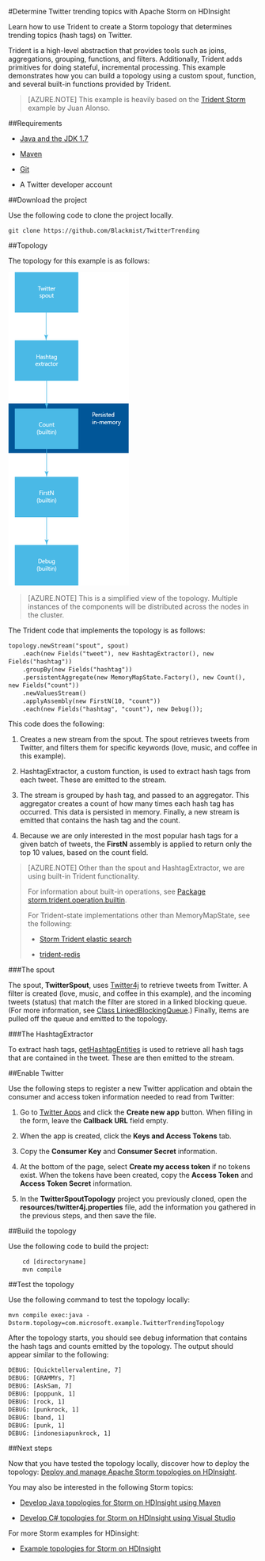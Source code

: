 <properties
   pageTitle="Twitter trending topics with Apache Storm on HDInsight | Microsoft Azure"
   description="Learn how to use Trident to create an Apache Storm topology that determines trending topics on Twitter based on hashtags."
   services="hdinsight"
   documentationCenter=""
   authors="Blackmist"
   manager="paulettm"
   editor="cgronlun"
	tags="azure-portal"/>

<tags
   ms.service="hdinsight"
   ms.devlang="java"
   ms.topic="article"
   ms.tgt_pltfrm="na"
   ms.workload="big-data"
   ms.date="02/05/2016"
   ms.author="larryfr"/>

#Determine Twitter trending topics with Apache Storm on HDInsight

Learn how to use Trident to create a Storm topology that determines trending topics (hash tags) on Twitter.

Trident is a high-level abstraction that provides tools such as joins, aggregations, grouping, functions, and filters. Additionally, Trident adds primitives for doing stateful, incremental processing. This example demonstrates how you can build a topology using a custom spout, function, and several built-in functions provided by Trident.

> [AZURE.NOTE] This example is heavily based on the [Trident Storm](https://github.com/jalonsoramos/trident-storm) example by Juan Alonso.

##Requirements

* <a href="http://www.oracle.com/technetwork/java/javase/downloads/index.html" target="_blank">Java and the JDK 1.7</a>

* <a href="http://maven.apache.org/what-is-maven.html" target="_blank">Maven</a>

* <a href="http://git-scm.com/" target="_blank">Git</a>

* A Twitter developer account

##Download the project

Use the following code to clone the project locally.

	git clone https://github.com/Blackmist/TwitterTrending

##Topology

The topology for this example is as follows:

![topology](./media/hdinsight-storm-twitter-trending/trident.png)

> [AZURE.NOTE] This is a simplified view of the topology. Multiple instances of the components will be distributed across the nodes in the cluster.

The Trident code that implements the topology is as follows:

	topology.newStream("spout", spout)
	    .each(new Fields("tweet"), new HashtagExtractor(), new Fields("hashtag"))
	    .groupBy(new Fields("hashtag"))
	    .persistentAggregate(new MemoryMapState.Factory(), new Count(), new Fields("count"))
	    .newValuesStream()
	    .applyAssembly(new FirstN(10, "count"))
		.each(new Fields("hashtag", "count"), new Debug());

This code does the following:

1. Creates a new stream from the spout. The spout retrieves tweets from Twitter, and filters them for specific keywords (love, music, and coffee in this example).

2. HashtagExtractor, a custom function, is used to extract hash tags from each tweet. These are emitted to the stream.

3. The stream is grouped by hash tag, and passed to an aggregator. This aggregator creates a count of how many times each hash tag has occurred. This data is persisted in memory. Finally, a new stream is emitted that contains the hash tag and the count.

4. Because we are only interested in the most popular hash tags for a given batch of tweets, the **FirstN** assembly is applied to return only the top 10 values, based on the count field.

> [AZURE.NOTE] Other than the spout and HashtagExtractor, we are using built-in Trident functionality.
>
> For information about built-in operations, see <a href="https://storm.apache.org/apidocs/storm/trident/operation/builtin/package-summary.html" target="_blank">Package storm.trident.operation.builtin</a>.
>
> For Trident-state implementations other than MemoryMapState, see the following:
>
> * <a href="https://github.com/fhussonnois/storm-trident-elasticsearch" target="_blank">Storm Trident elastic search</a>
>
> * <a href="https://github.com/kstyrc/trident-redis" target="_blank">trident-redis</a>

###The spout

The spout, **TwitterSpout**, uses <a href="http://twitter4j.org/en/" target="_blank">Twitter4j</a> to retrieve tweets from Twitter. A filter is created (love, music, and coffee in this example), and the incoming tweets (status) that match the filter are stored in a linked blocking queue. (For more information, see <a href="http://docs.oracle.com/javase/7/docs/api/java/util/concurrent/LinkedBlockingQueue.html" target="_blank">Class LinkedBlockingQueue</a>.) Finally, items are pulled off the queue and emitted to the topology.

###The HashtagExtractor

To extract hash tags, <a href="http://twitter4j.org/javadoc/twitter4j/EntitySupport.html#getHashtagEntities--" target="_blank">getHashtagEntities</a> is used to retrieve all hash tags that are contained in the tweet. These are then emitted to the stream.

##Enable Twitter

Use the following steps to register a new Twitter application and obtain the consumer and access token information needed to read from Twitter:

1. Go to <a href="https://apps.twitter.com" target="_blank">Twitter Apps</a> and click the **Create new app** button. When filling in the form, leave the **Callback URL** field empty.

2. When the app is created, click the **Keys and Access Tokens** tab.

3. Copy the **Consumer Key** and **Consumer Secret** information.

4. At the bottom of the page, select **Create my access token** if no tokens exist. When the tokens have been created, copy the **Access Token** and **Access Token Secret** information.

5. In the **TwitterSpoutTopology** project you previously cloned, open the **resources/twitter4j.properties** file, add the information you gathered in the previous steps, and then save the file.

##Build the topology

Use the following code to build the project:

		cd [directoryname]
		mvn compile

##Test the topology

Use the following command to test the topology locally:

	mvn compile exec:java -Dstorm.topology=com.microsoft.example.TwitterTrendingTopology

After the topology starts, you should see debug information that contains the hash tags and counts emitted by the topology. The output should appear similar to the following:

	DEBUG: [Quicktellervalentine, 7]
	DEBUG: [GRAMMYs, 7]
	DEBUG: [AskSam, 7]
	DEBUG: [poppunk, 1]
	DEBUG: [rock, 1]
	DEBUG: [punkrock, 1]
	DEBUG: [band, 1]
	DEBUG: [punk, 1]
	DEBUG: [indonesiapunkrock, 1]

##Next steps

Now that you have tested the topology locally, discover how to deploy the topology: [Deploy and manage Apache Storm topologies on HDInsight](hdinsight-storm-deploy-monitor-topology.md).

You may also be interested in the following Storm topics:

* [Develop Java topologies for Storm on HDInsight using Maven](hdinsight-storm-develop-java-topology.md)

* [Develop C# topologies for Storm on HDInsight using Visual Studio](hdinsight-storm-develop-csharp-visual-studio-topology.md)

For more Storm examples for HDinsight:

* [Example topologies for Storm on HDInsight](hdinsight-storm-example-topology.md)
